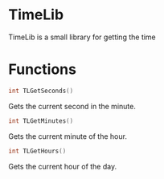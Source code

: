 # TimeLib

TimeLib is a small library for getting the time

# Functions

```c
int TLGetSeconds()
```

Gets the current second in the minute.

```c
int TLGetMinutes()
```

Gets the current minute of the hour.

```c
int TLGetHours()
```

Gets the current hour of the day.
